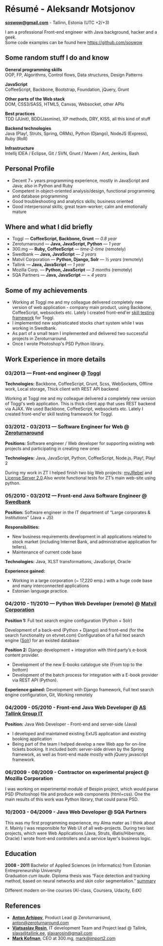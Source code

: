 <script>
//This is 3 lines to generate PDF from print.
var article = $("article").detach();
$(".site > .container").empty().append(article);
$(".site-footer, .pagehead, .header").remove();
window.print();
</script>

Résumé - Aleksandr Motsjonov
======================
**soswow@gmail.com** - Tallinn, Estonia (UTC +2/+3)

I am a professional Front-end engineer with Java background, hacker and a geek. <br/>
Some code examples can be found here https://github.com/soswow


Some random stuff I do and know
----------------------
**General programming skills** <br/>
OOP, FP, Algorithms, Control flows, Data structures, Design Patterns

**JavaScript** <br/>
CoffeeScript, Backbone, Bootstrap, Foundation, jQuery, Grunt

**Other parts of the Web stack** <br/>
DOM, CSS3/SASS, HTML5, Canvas, Websocket, other APIs

**Best practices** <br/>
TDD (JUnit), BDD(Jasmine), XP methods, DRY, KISS, all this kind of stuff

**Backend technologies** <br/>
Java (Play!, Struts, Spring, ORMs), Python (Django), NodeJS (Express), Ruby (RoR)

**Infrastructure** <br/>
Intellij IDEA / Eclipse, Git / SVN, Grunt / Maven / Ant, Jenkins, Bash


Personal Profile
----------------------
* Decent 7+ years programming experience, mostly in JavaScript and Java; also in Python and Ruby
* Competent in object-oriented analysis/design, functional programming and database programming
* Good troubleshooting and analytics skills; business oriented
* Good interpersonal skills; great team-worker; calm and emotionally mature


Where and what I did briefly
----------------------
* Toggl           — **CoffeeScript, Backbone, Grunt** — *0.8 year*
* Zeroturnaround  — **Java, JavaScript, Python** — *1 year*
* 300.mg          — **Ruby, CoffeeScript** — *time-2-time* (remotely)
* Swedbank        — **Java, JavaScript** — *2 years*
* Matvil Corporation — **Python, Django, Solr** — *½ years* (remotely)
* Tallink         — **Java, JavaScript** — *1 year*
* Mozilla Corp.   — **Python, JavaScript** — *3 months* (remotely)
* SQA Partners    — **Java, JavaScript** — *~ 4 years*


Some of my achievements
----------------------
* Working at Toggl me and my colleague delivered completely new version of web application - company main product, 
using Backbone, CoffeeScript, websockets etc. Lately I created front-end'er [skill testing framework](https://github.com/soswow/lobzik) for Toggl.
* I implemented new sophisticated stocks chart system while I was working in Swedbank. 
* As part of a small team I implemented and delivered two successful projects in Zeroturnaround.
* Once I wrote Photoshop's PSD Python library.


Work Experience in more details
----------------------
### 03/2013 — Front-end engineer @ [Toggl](http://toggl.com)

**Technologies:**
Backbone, CoffeeScript, Grunt, Scss, WebSockets, Offline work, Local storage, Thick client with REST API backend

Working at Toggl me and my colleague delivered a completely new version of Toggl's web application. This is thick client app that uses REST backend via AJAX. We used Backbone, CoffeeScript, websockets etc. 
Lately I created front-end'er skill testing framework for Toggl.


### 03/2012 - 03/2013 — Software Engineer for Web @ [Zeroturnaround](http://zeroturnaround.com)

**Positions:**
Software engineer / Web developer for supporting existing web projects and participating in creating new ones

**Technologies:**
Java, JavaScript, Python, CoffeeScript, Node.js, Play!, Play! 2

During my work in ZT I helped finish two big Web projects: [myJRebel](http://my.jrebel.com) and [License Server 2.0](http://zeroturnaround.com/software/jrebel/download/license-server/).Also wrote functional tests for ZT’s main web-site using python.


### 05/2010 - 03/2012 — Front-end Java Software Engineer @ [Swedbank](https://www.swedbank.ee)

**Position:**
Software engineer in the IT department of “Large corporates & Institutions” (Java + JS)

**Responsibilities:**
* New business requirements development in all applications related to stock market (including Internet Bank, and administrative application for tellers).
* Maintenance of current code base

**Technologies:** Java, XLST transformations, JavaScript, Oracle

**Experience gained:**
* Working in a large corporation (~ 17,220 emp.) with a huge code base and many interconnected applications
* Estonian language practice.


### 04/2010 - 11/2010 — Python Web Developer (remote) @ [Matvil Corporation](http://matvil.com/)

**Position 1:**
Full text search engine configuration (Python + Solr)

Development of a back-end (Python + Django) and front-end (for the search functionality on etvnet.com)
Configuration of a full text search engine ([Solr](http://lucene.apache.org/solr/)) for an existed database

**Position 2:**
Django development + integration with third party’s e-book content provider.

* Development of the new E-books catalogue site (From top to the bottom)
* Development of the batch process for integration with a E-book provider via REST API  (Python).

**Experience gained:**
Development with Django framework, Full text search engine configuration, Git, Working remotely


### 04/2009 - 05/2010 - Front-end Java Web Developer @ [AS Tallink Group IT](https://booking.tallink.com)
**Position:**
Java Web Developer - Front-end and server-side (Java)

* I developed and maintained existing ExtJS application and existing booking application
* Being part of the team I helped develop a new Web app for on-line tickets booking. It included both: server-side driven by the Spring framework, as well as front-end made mostly with jQuery javascript framework.


### 06/2009 - 08/2009 - Contractor on experimental project @ Mozilla Corporation
I was working on experimental module of Bespin project, which would parse PSD (Photoshop) file and produce web components (html+css). One the main results of this work was Python library, that could parse PSD.


### 10/2003 - 04/2009 - Java Web Developer @ SQA Partners
This was my first programming experience, my Alma mater as I think about it. Mainly I was responsible for Web UI of all web-projects. During two last projects, which were Web Applications (Java, Struts, iBatis/Hibernate, Oracle) I wrote front-end controllers and a service layer's business logic.


Education
----------------------
**2008 - 2011** Bachelor of Applied Sciences (in Informatics) from Estonian Entrepreneurship University<br/>
Graduation *cum laude*. Diploma thesis was “Face detection and tracking method, based on neural networks and skin color segmentation.” [summary](http://goo.gl/5D2097)

Different modern on-line courses (AI-class, Coursera, Udacity, EdX)


References
----------------------
* [**Anton Arhipov**](http://www.linkedin.com/in/antonarhipov), Product Lead @ Zeroturnaround, anton@zeroturnaround.com
* [**Vjatsaslav Rosin**](http://www.linkedin.com/in/slavarosin), IT development Team and Project lead @ Tallink, slava@tallink.ee, slavarosin@gmail.com
* [**Mark Kofman**](http://www.linkedin.com/in/markkofman), CEO at 300.mg, mark@import2.com
